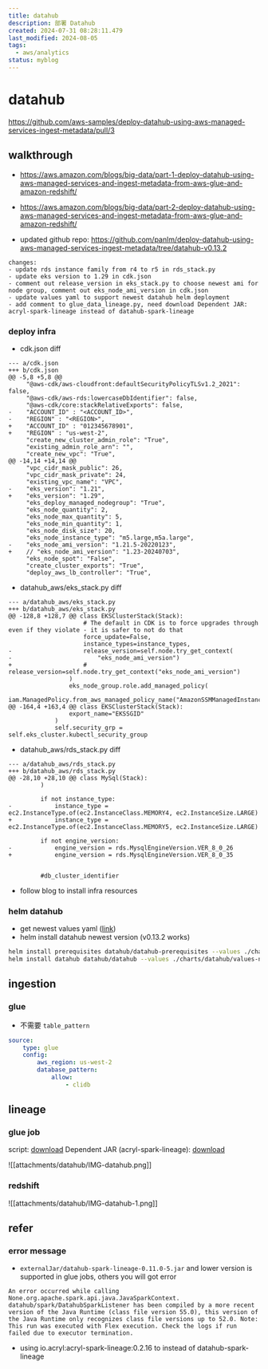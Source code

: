 ```yaml
---
title: datahub
description: 部署 Datahub
created: 2024-07-31 08:28:11.479
last_modified: 2024-08-05
tags:
  - aws/analytics
status: myblog
---
```


# datahub
https://github.com/aws-samples/deploy-datahub-using-aws-managed-services-ingest-metadata/pull/3

## walkthrough
- https://aws.amazon.com/blogs/big-data/part-1-deploy-datahub-using-aws-managed-services-and-ingest-metadata-from-aws-glue-and-amazon-redshift/
- https://aws.amazon.com/blogs/big-data/part-2-deploy-datahub-using-aws-managed-services-and-ingest-metadata-from-aws-glue-and-amazon-redshift/

- updated github repo: https://github.com/panlm/deploy-datahub-using-aws-managed-services-ingest-metadata/tree/datahub-v0.13.2

```
changes:
- update rds instance family from r4 to r5 in rds_stack.py
- update eks version to 1.29 in cdk.json
- comment out release_version in eks_stack.py to choose newest ami for node group, comment out eks_node_ami_version in cdk.json
- update values yaml to support newest datahub helm deployment
- add comment to glue_data_lineage.py, need download Dependent JAR: acryl-spark-lineage instead of datahub-spark-lineage
```

### deploy infra
- cdk.json diff
```
--- a/cdk.json
+++ b/cdk.json
@@ -5,8 +5,8 @@
     "@aws-cdk/aws-cloudfront:defaultSecurityPolicyTLSv1.2_2021": false,
     "@aws-cdk/aws-rds:lowercaseDbIdentifier": false,
     "@aws-cdk/core:stackRelativeExports": false,
-    "ACCOUNT_ID" : "<ACCOUNT_ID>",
-    "REGION" : "<REGION>",
+    "ACCOUNT_ID" : "012345678901",
+    "REGION" : "us-west-2",
     "create_new_cluster_admin_role": "True",
     "existing_admin_role_arn": "",
     "create_new_vpc": "True",
@@ -14,14 +14,14 @@
     "vpc_cidr_mask_public": 26,
     "vpc_cidr_mask_private": 24,
     "existing_vpc_name": "VPC",
-    "eks_version": "1.21",
+    "eks_version": "1.29",
     "eks_deploy_managed_nodegroup": "True",
     "eks_node_quantity": 2,
     "eks_node_max_quantity": 5,
     "eks_node_min_quantity": 1,
     "eks_node_disk_size": 20,
     "eks_node_instance_type": "m5.large,m5a.large",
-    "eks_node_ami_version": "1.21.5-20220123",
+    // "eks_node_ami_version": "1.23-20240703",
     "eks_node_spot": "False",
     "create_cluster_exports": "True",
     "deploy_aws_lb_controller": "True",

```

- datahub_aws/eks_stack.py diff
```
--- a/datahub_aws/eks_stack.py
+++ b/datahub_aws/eks_stack.py
@@ -128,8 +128,7 @@ class EKSClusterStack(Stack):
                     # The default in CDK is to force upgrades through even if they violate - it is safer to not do that
                     force_update=False,
                     instance_types=instance_types,
-                    release_version=self.node.try_get_context(
-                        "eks_node_ami_version")
+                    # release_version=self.node.try_get_context("eks_node_ami_version")
                 )
                 eks_node_group.role.add_managed_policy(
                     iam.ManagedPolicy.from_aws_managed_policy_name("AmazonSSMManagedInstanceCore"))
@@ -164,4 +163,4 @@ class EKSClusterStack(Stack):
                 export_name="EKSSGID"
             )
             self.security_grp =  self.eks_cluster.kubectl_security_group

```

- datahub_aws/rds_stack.py diff
```
--- a/datahub_aws/rds_stack.py
+++ b/datahub_aws/rds_stack.py
@@ -28,10 +28,10 @@ class MySql(Stack):
         )
        
         if not instance_type:
-            instance_type = ec2.InstanceType.of(ec2.InstanceClass.MEMORY4, ec2.InstanceSize.LARGE)
+            instance_type = ec2.InstanceType.of(ec2.InstanceClass.MEMORY5, ec2.InstanceSize.LARGE)
 
         if not engine_version:
-            engine_version = rds.MysqlEngineVersion.VER_8_0_26
+            engine_version = rds.MysqlEngineVersion.VER_8_0_35
 
        
         #db_cluster_identifier

```

- follow blog to install infra resources

### helm datahub
- get newest values yaml ([link](https://github.com/panlm/deploy-datahub-using-aws-managed-services-ingest-metadata/tree/datahub-v0.13.2/charts))
- helm install datahub newest version (v0.13.2 works)
```sh
helm install prerequisites datahub/datahub-prerequisites --values ./charts/prerequisites/values-new.yaml
helm install datahub datahub/datahub --values ./charts/datahub/values-new.yaml

```

## ingestion
### glue
- 不需要 `table_pattern`
```yaml
source:
    type: glue
    config:
        aws_region: us-west-2
        database_pattern:
            allow:
                - clidb

```

## lineage
### glue job
script: [download](https://github.com/panlm/deploy-datahub-using-aws-managed-services-ingest-metadata/blob/datahub-v0.13.2/aws-dataplatform-meta-data-ingestion/examples/code/glue_data_lineage.py)
Dependent JAR (acryl-spark-lineage): [download](https://repo1.maven.org/maven2/io/acryl/acryl-spark-lineage/0.2.16/)

![[attachments/datahub/IMG-datahub.png]]

### redshift
![[attachments/datahub/IMG-datahub-1.png]]

## refer 
### error message
- `externalJar/datahub-spark-lineage-0.11.0-5.jar` and lower version is supported in glue jobs, others you will got error
```
An error occurred while calling None.org.apache.spark.api.java.JavaSparkContext. datahub/spark/DatahubSparkListener has been compiled by a more recent version of the Java Runtime (class file version 55.0), this version of the Java Runtime only recognizes class file versions up to 52.0. Note: This run was executed with Flex execution. Check the logs if run failed due to executor termination.
```

- using io.acryl:acryl-spark-lineage:0.2.16 to instead of datahub-spark-lineage



